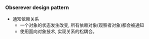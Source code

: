 ### Obserever design pattern
- 通知依赖关系
    - 一个对象的状态发生改变, 所有依赖对象(观察者对象)都会被通知
    - 使用面向对象技术, 实现关系的松耦合。
